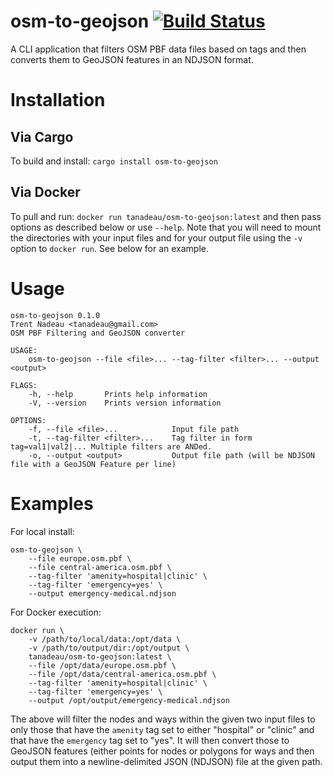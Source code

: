# osm-to-geojson [![Build Status](https://travis-ci.com/tanadeau/osm-to-geojson.svg?branch=master)](https://travis-ci.com/tanadeau/osm-to-geojson)
A CLI application that filters OSM PBF data files based on tags and then converts them to GeoJSON features in an NDJSON format.

# Installation
## Via Cargo
To build and install: `cargo install osm-to-geojson`

## Via Docker
To pull and run: `docker run tanadeau/osm-to-geojson:latest` and then pass options as described
below or use `--help`. Note that you will need to mount the directories with your input files and
for your output file using the `-v` option to `docker run`. See below for an example.

# Usage
```
osm-to-geojson 0.1.0
Trent Nadeau <tanadeau@gmail.com>
OSM PBF Filtering and GeoJSON converter

USAGE:
    osm-to-geojson --file <file>... --tag-filter <filter>... --output <output>

FLAGS:
    -h, --help       Prints help information
    -V, --version    Prints version information

OPTIONS:
    -f, --file <file>...            Input file path
    -t, --tag-filter <filter>...    Tag filter in form tag=val1|val2|... Multiple filters are ANDed.
    -o, --output <output>           Output file path (will be NDJSON file with a GeoJSON Feature per line)
```

# Examples
For local install:
```
osm-to-geojson \
    --file europe.osm.pbf \
    --file central-america.osm.pbf \
    --tag-filter 'amenity=hospital|clinic' \
    --tag-filter 'emergency=yes' \
    --output emergency-medical.ndjson
```

For Docker execution:
```
docker run \
    -v /path/to/local/data:/opt/data \
    -v /path/to/output/dir:/opt/output \
    tanadeau/osm-to-geojson:latest \
    --file /opt/data/europe.osm.pbf \
    --file /opt/data/central-america.osm.pbf \
    --tag-filter 'amenity=hospital|clinic' \
    --tag-filter 'emergency=yes' \
    --output /opt/output/emergency-medical.ndjson
```

The above will filter the nodes and ways within the given two input files to only those that have
the `amenity` tag set to either "hospital" or "clinic" and that have the `emergency` tag set to
"yes". It will then convert those to GeoJSON features (either points for nodes or polygons for ways
and then output them into a newline-delimited JSON (NDJSON) file at the given path.
